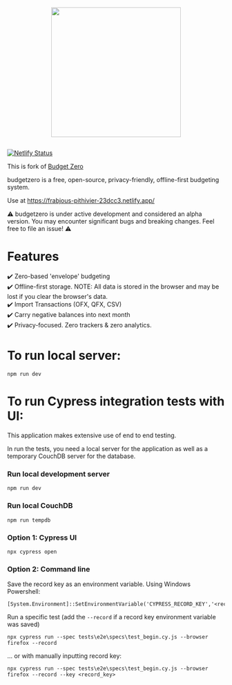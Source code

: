 # <a href="https://app.budgetzero.io"><p align="center"><img src="public/logo.png" width="300"></p>

[![Netlify Status](https://api.netlify.com/api/v1/badges/46f53248-fffd-4af5-ac02-84c3b16049de/deploy-status)](https://app.netlify.com/sites/frabjous-pithivier-23dcc3/deploys)

This is fork of [Budget Zero](https://github.com/budgetzero/budgetzero)

budgetzero is a free, open-source, privacy-friendly, offline-first budgeting system.

Use at https://frabjous-pithivier-23dcc3.netlify.app/

:warning: budgetzero is under active development and considered an alpha version. You may encounter significant bugs and breaking changes. Feel free to file an issue! :warning:

# Features

:heavy_check_mark: Zero-based 'envelope' budgeting  
:heavy_check_mark: Offline-first storage. NOTE: All data is stored in the browser and may be lost if you clear the browser's data.  
:heavy_check_mark: Import Transactions (OFX, QFX, CSV)  
:heavy_check_mark: Carry negative balances into next month  
:heavy_check_mark: Privacy-focused. Zero trackers & zero analytics.

# To run local server:

```
npm run dev
```

# To run Cypress integration tests with UI:

This application makes extensive use of end to end testing.

In run the tests, you need a local server for the application as well as a temporary CouchDB server for the database.

### Run local development server

```
npm run dev
```

### Run local CouchDB

```
npm run tempdb
```

### Option 1: Cypress UI

```
npx cypress open
```

### Option 2: Command line

Save the record key as an environment variable.
Using Windows Powershell:

```
[System.Environment]::SetEnvironmentVariable('CYPRESS_RECORD_KEY','<record_key>')
```

Run a specific test (add the `--record` if a record key environment variable was saved)

```
npx cypress run --spec tests\e2e\specs\test_begin.cy.js --browser firefox --record
```

... or with manually inputting record key:

```
npx cypress run --spec tests\e2e\specs\test_begin.cy.js --browser firefox --record --key <record_key>
```
